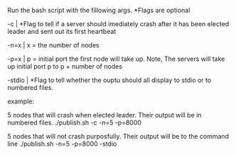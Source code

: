 Run the bash script with the fillowing args. *Flags are optional

-c | *Flag to tell if a server should imediately crash after it has been elected leader and sent out its first heartbeat

-n=x | x = the number of nodes

-p=x | p = initial port the first node will take up. 
        Note, The servers will take up initial port p to p + number of nodes

-stdio | *Flag to tell whether the ouptu should all display to stdio or to numbered files. 


example:

5 nodes that will crash when elected leader. Their output will be in numbered files.
./publish.sh -c -n=5 -p=8000 

5 nodes that will not crash purposfully. Their output will be to the command line
./publish.sh -n=5 -p=8000 -stdio
